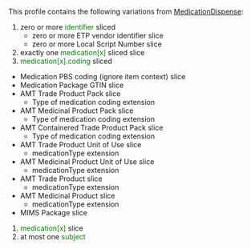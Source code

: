 This profile contains the following variations from [MedicationDispense](http://hl7.org/fhir/STU3/MedicationDispense):


1. zero or more <span style='color:green'>identifier</span> sliced
   * zero or more ETP vendor identifier slice
   * zero or more Local Script Number slice
1. exactly one <span style='color:green'>medication[x]</span> sliced
    slice
1.  <span style='color:green'>medication[x].coding</span> sliced
   *  Medication PBS coding (ignore item context) slice
   *  Medication Package GTIN slice
   *  AMT Trade Product Pack slice
      *  Type of medication coding extension
   *  AMT Medicinal Product Pack slice
      *  Type of medication coding extension
   *  AMT Containered Trade Product Pack slice
      *  Type of medication coding extension
   *  AMT Trade Product Unit of Use slice
      *  medicationType extension
   *  AMT Medicinal Product Unit of Use slice
      *  medicationType extension
   *  AMT Trade Product slice
      *  medicationType extension
   *  AMT Medicinal Product slice
      *  medicationType extension
   *  MIMS Package slice
1.  <span style='color:green'>medication[x]</span>  slice
1. at most one <span style='color:green'>subject</span> 
